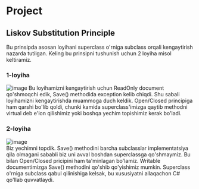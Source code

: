 # Project
## Liskov Substitution Principle
Bu prinsipda asosan loyihani superclass o'rniga subclass orqali kengaytirish nazarda tutilgan.
Keling bu prinsipni tushunish uchun 2 loyiha misol keltiramiz.
### 1-loyiha
![image](https://github.com/AlijonovAzamjon2303/Liskov/assets/112892881/58dc704f-ab7f-4b45-a3d1-25b1204e132f)
Bu loyihamizni kengaytirish uchun ReadOnly document qo'shmoqchi edik, Save() methodida exception kelib chiqdi. 
Shu sabali loyihamizni kengaytirishda muammoga duch keldik. Open/Closed principiga ham qarshi bo'lib qoldi, chunki 
kamida superclass'imizga qaytib methodni virtual deb e'lon qilishimiz yoki boshqa yechim topishimiz kerak bo'ladi.
### 2-loyiha
![image](https://github.com/AlijonovAzamjon2303/Liskov/assets/112892881/5290b7d8-eb86-4bce-9cf3-61a998e835e6)   
  Biz yechimni topdik. Save() methodini barcha subclasslar implementatsiya qila olmagani sababli biz uni avval boshdan 
superclassga qo'shmaymiz. Bu bilan Open/Closed pricipini ham ta'minlagan bo'lamiz. Writable documentimizga Save() 
methodini qo'shib qo'yishimiz mumkin. 
  Superclass o'rniga subclass qabul qilinishiga kelsak, bu xususiyatni allaqachon C# qo'llab quvvatlaydi.

